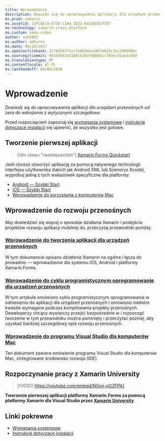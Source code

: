 ```yaml
---
title: Wprowadzenie
description: Dowiedz się do opracowywania aplikacji dla urządzeń przenośnych od zera do wdrożenia z wytycznymi szczegółowe.
ms.prod: xamarin
ms.assetid: 13FCAE14-E73D-C1A4-1D22-A433AD827C07
ms.technology: xamarin-cross-platform
ms.custom: xamu-video
author: asb3993
ms.author: amburns
ms.date: 04/10/2017
ms.openlocfilehash: 2178d567f1ccfe803ebce8b7b623c31c290999bc
ms.sourcegitcommit: 945df041e2180cb20af08b83cc703ecd1aedc6b0
ms.translationtype: MT
ms.contentlocale: pl-PL
ms.lasthandoff: 04/04/2018
---
```

# <a name="getting-started"></a>Wprowadzenie

_Dowiedz się do opracowywania aplikacji dla urządzeń przenośnych od zera do wdrożenia z wytycznymi szczegółowe._

Przed rozpoczęciem zapoznaj się [wymagania systemowe](requirements.md) i [instrukcje dotyczące instalacji](installation/index.md) się upewnić, że wszystko jest gotowe.

## <a name="build-your-first-app"></a>Tworzenie pierwszej aplikacji

> [!div class="nextstepaction"]
> [Xamarin.Forms Quickstart](~/xamarin-forms/get-started/hello-xamarin-forms/quickstart.md)

Jeśli chcesz utworzyć aplikację za pomocą natywnego technologii interfejsu użytkownika (takich jak Android XML lub Scenorys Xcode), wypróbuj jedną z tych wskazówek specyficzne dla platformy:

* [Android — Szybki Start](~/android/get-started/hello-android/hello-android-quickstart.md)
* [iOS — Szybki Start](~/ios/get-started/hello-ios/hello-ios-quickstart.md)
* [Wprowadzenie do korzystania z komputerów Mac](~/mac/get-started/hello-mac.md)

## <a name="getting-started-with-mobile-development"></a>Wprowadzenie do rozwoju przenośnych

Aby dowiedzieć się więcej o sposobie działania Xamarin i podejścia projektów rozwoju aplikacji mobilnej do, przeczytaj przewodniki poniżej:

###  <a name="introduction-to-mobile-developmentcross-platformget-startedintroduction-to-mobile-developmentmd"></a>[Wprowadzenie do tworzenia aplikacji dla urządzeń przenośnych](~/cross-platform/get-started/introduction-to-mobile-development.md)

W tym dokumencie opisano *działania Xamarin* na ogólne i łącza do prowadnic — wprowadzenie dla systemu iOS, Android i platformy Xamarin.Forms.

###  <a name="introduction-to-the-mobile-software-development-lifecyclecross-platformget-startedintroduction-to-mobile-sdlcmd"></a>[Wprowadzenie do cyklu programistycznym oprogramowanie dla urządzeń przenośnych](~/cross-platform/get-started/introduction-to-mobile-sdlc.md)

W tym artykule omówiono cyklu programistycznym oprogramowania w odniesieniu do aplikacji dla urządzeń przenośnych i omówiono niektóre kwestie wymagane podczas kompilowania projekty przenośnych. Deweloperzy chcący wystarczy przejść bezpośrednio w i rozpocząć tworzenie w tym przewodniku można pominięty i przeczytać później, aby uzyskać bardziej szczegółowy opis rozwoju przenośnych.

###  <a name="introducing-visual-studio-for-machttpsdocsmicrosoftcomvisualstudiomac"></a>[Wprowadzenie do programu Visual Studio dla komputerów Mac](https://docs.microsoft.com/visualstudio/mac/)

Ten dokument zawiera omówienie programu Visual Studio dla komputerów Mac, zintegrowane środowisko rozwoju (IDE).


## <a name="get-started-with-xamarin-university"></a>Rozpoczynanie pracy z Xamarin University

> [!VIDEO https://youtube.com/embed/NGvn-pGZFPA]

**Tworzenie pierwszej aplikacji platformy Xamarin.Forms za pomocą platformy Xamarin dla Visual Studio przez [Xamarin University](https://university.xamarin.com)**

## <a name="related-links"></a>Linki pokrewne

- [Wymagania systemowe](requirements.md)
- [Instrukcje dotyczące instalacji](~/cross-platform/get-started/installation/index.md)
